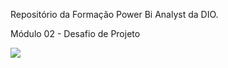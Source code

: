 Repositório da Formação Power Bi Analyst da DIO.

Módulo 02 - Desafio de Projeto

<img src="https://github.com/ericscunha/dio-power-bi-analyst/blob/master/M%C3%B3dulo2/Desafio-modulo02.png">
